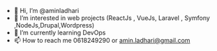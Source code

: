 - 👋 Hi, I’m @aminladhari
- 👀 I’m interested in web projects (ReactJs , VueJs, Laravel , Symfony ,NodeJs,Drupal,Wordpress)
- 🌱 I’m currently learning DevOps
- 📫 How to reach me 0618249290 or amin.ladhari@gmail.com

<!---
aminladhari/aminladhari is a ✨ special ✨ repository because its `README.md` (this file) appears on your GitHub profile.
You can click the Preview link to take a look at your changes.
--->
